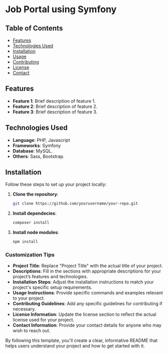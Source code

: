 # Job Portal using Symfony

## Table of Contents

- [Features](#features)
- [Technologies Used](#technologies-used)
- [Installation](#installation)
- [Usage](#usage)
- [Contributing](#contributing)
- [License](#license)
- [Contact](#contact)

## Features

- **Feature 1**: Brief description of feature 1.
- **Feature 2**: Brief description of feature 2.
- **Feature 3**: Brief description of feature 3.


## Technologies Used

- **Language**: PHP, Javascript
- **Frameworks**: Symfony
- **Database**: MySQL.
- **Others**: Sass, Bootstrap.

## Installation

Follow these steps to set up your project locally:

1. **Clone the repository**:
   ```bash
   git clone https://github.com/yourusername/your-repo.git
2. **Install dependecies**:
   ```bash
   composer install
3. **Install node modules**:
   ```bash
   npm install

   
### Customization Tips
- **Project Title**: Replace "Project Title" with the actual title of your project.
- **Descriptions**: Fill in the sections with appropriate descriptions for your project’s features and technologies.
- **Installation Steps**: Adjust the installation instructions to match your project's specific setup requirements.
- **Usage Instructions**: Provide specific commands and examples relevant to your project.
- **Contributing Guidelines**: Add any specific guidelines for contributing if necessary.
- **License Information**: Update the license section to reflect the actual license used for your project.
- **Contact Information**: Provide your contact details for anyone who may wish to reach out.

By following this template, you'll create a clear, informative README that helps users understand your project and how to get started with it.

